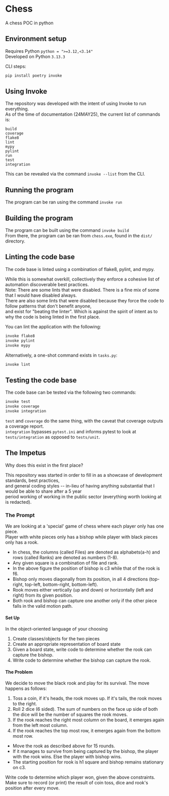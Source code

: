 # Chess
A chess POC in python

## Environment setup

Requires Python `python = ">=3.12,<3.14"`  
Developed on Python `3.13.3`  

CLI steps:

```bash
pip install poetry invoke
```

## Using Invoke

The repository was developed with the intent of using Invoke to run everything.  
As of the time of documentation (24MAY25), the current list of commands is:  

```
build
coverage
flake8
lint
mypy
pylint
run
test
integration
```

This can be revealed via the command `invoke --list` from the CLI.

## Running the program

The program can be ran using the command `invoke run`

## Building the program

The program can be built using the command `invoke build`  
From there, the program can be ran from `chess.exe`, found in the `dist/` directory.

## Linting the code base

The code base is linted using a combination of flake8, pylint, and mypy.  

While this is somewhat overkill, collectively they enforce a cohesive list of automation discoverable best practices.  
Note: There are some lints that were disabled. There is a fine mix of some that I would have disabled always.  
There are also some lints that were disabled because they force the code to follow patterns that don't benefit anyone,  
and exist for "beating the linter". Which is against the spirit of intent as to why the code is being linted in the first place.  

You can lint the application with the following:

```bash
invoke flake8
invoke pylint
invoke mypy
```

Alternatively, a one-shot command exists in `tasks.py`:

```bash
invoke lint
```

## Testing the code base

The code base can be tested via the following two commands:

```bash
invoke test
invoke coverage
invoke integration
```

`test` and `coverage` do the same thing, with the caveat that coverage outputs a coverage report.  
`integration` bypasses `pytest.ini` and informs pytest to look at `tests/integration` as opposed to `tests/unit`.  

## The Impetus

Why does this exist in the first place?

This repository was started in order to fill in as a showcase of development standards, best practices,  
and general coding styles -- in-lieu of having anything substantial that I would be able to share after a 5 year  
period working of working in the public sector (everything worth looking at is redacted).  

### The Prompt

We are looking at a 'special' game of chess where each player only has one piece.  
Player with white pieces only has a bishop while player with black pieces only has a rook.  
- In chess, the columns (called Files) are denoted as alphabets(a-h) and rows (called Ranks) are denoted as numbers (1-8).
- Any given square is a combination of file and rank. 
- In the above figure the position of bishop is c3 while that of the rook is f6.
- Bishop only moves diagonally from its position, in all 4 directions (top-right, top-left, bottom-right, bottom-left).
- Rook moves either vertically (up and down) or horizontally (left and right) from its given position.
- Both rook and bishop can capture one another only if the other piece falls in the valid motion path.

#### Set Up

In the object-oriented language of your choosing
1. Create classes/objects for the two pieces
2. Create an appropriate representation of board state
3. Given a board state, write code to determine whether the rook can capture the bishop.
4. Write code to determine whether the bishop can capture the rook.

#### The Problem

We decide to move the black rook and play for its survival. The move happens as follows:
1. Toss a coin, if it's heads, the rook moves up. If it's tails, the rook moves to the right.
2. Roll 2 dice (6 sided). The sum of numbers on the face up side of both the dice will be the number of squares the rook moves.
3. If the rook reaches the right most column on the board, it emerges again from the left most column.
4. If the rook reaches the top most row, it emerges again from the bottom most row.
  - Move the rook as described above for 15 rounds. 
  - If it manages to survive from being captured by the bishop, the player with the rook wins. Else the player with bishop wins.
  - The starting position for rook is h1 square and bishop remains stationary on c3.

Write code to determine which player won, given the above constraints.  
Make sure to record (or print) the result of coin toss, dice and rook's position after every move.  
